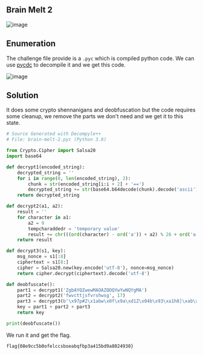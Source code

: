 ## Brain Melt 2

![image](https://github.com/LazyTitan33/CTF-Writeups/assets/80063008/c57dd53c-87f6-4a4b-923c-e13adc20049e)

## Enumeration

The challenge file provide is a `.pyc` which is compiled python code. We can use [pycdc](https://github.com/zrax/pycdc) to decompile it and we get this code.

![image](https://github.com/LazyTitan33/CTF-Writeups/assets/80063008/0a0580a1-0f45-4d06-9c40-f09f5ebfa375)

## Solution

It does some crypto shennanigans and deobfuscation but the code requires some cleanup, we remove the parts we don't need and we get it to this state.

```python
# Source Generated with Decompyle++
# File: brain-melt-2.pyc (Python 3.8)

from Crypto.Cipher import Salsa20
import base64

def decrypt1(encoded_string):
    decrypted_string = ''
    for i in range(0, len(encoded_string), 2):
        chunk = str(encoded_string[i:i + 2] + '==')
        decrypted_string += str(base64.b64decode(chunk).decode('ascii'))
    return decrypted_string

def decrypt2(a1, a2):
    result = ''
    for character in a1:
        a2 = 9
        tempcharaddedr = 'temporary value'
        result += chr(((ord(character) - ord('a')) + a2) % 26 + ord('a'))
    return result

def decrypt3(s1, key):
    msg_nonce = s1[:8]
    ciphertext = s1[8:]
    cipher = Salsa20.new(key.encode('utf-8'), nonce=msg_nonce)
    return cipher.decrypt(ciphertext).decode('utf-8')

def deobfuscate():
    part1 = decrypt1('ZgbAYQZwewMAOAZQOQYwYwNQYgMA')
    part2 = decrypt2('fwvcttjsfvrshwsg', 17)
    part3 = decrypt3(b'\x97p#2\x1abw\x0f\x9a\xd1Z\x04b\x93\xa1h8]\xab\xa3\x9e7\xc9\xe8\x9b', '25dbd4f362f7d0e64b24ab231728a1fc')
    key = part1 + part2 + part3
    return key

print(deobfuscate())
```

We run it and get the flag.

`flag{08e9cc5b0ofelccsboeabqfbp3a415bd9a8024930}`
